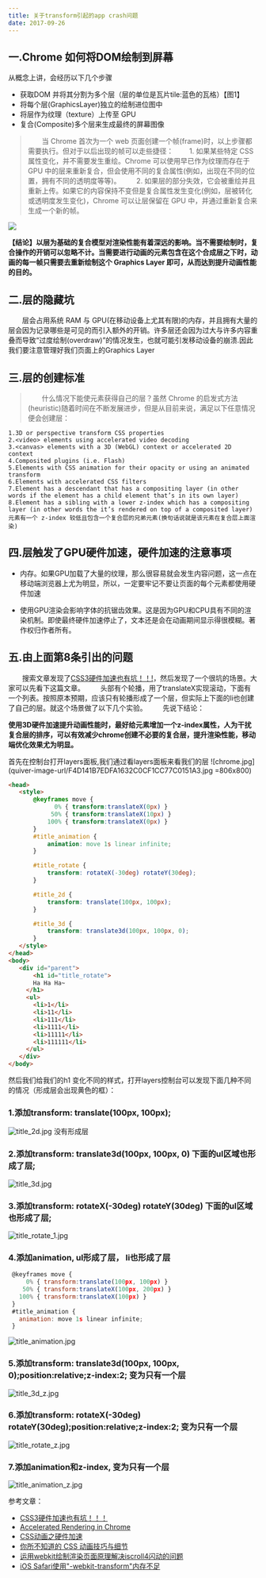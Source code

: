 ```yaml
---
title: 关于transform引起的app crash问题
date: 2017-09-26
---
```


<!-- 为了更方便归档，请先完善以上信息，正文贴下面 -->
<!--
注意点：
0. 文章中的资源（主要是图片）引用请使用 HTTPS
1. 文章末可以加上自己的署名，如： by [Kaola](http://www.kaola.com)
2. 最好不要用 NOS 图床，感觉加防盗链是迟早的事
3. 文章会定期归档到 https://blog.kaolafed.com/
-->
## 一.Chrome 如何将DOM绘制到屏幕
从概念上讲，会经历以下几个步骤

* 获取DOM 并将其分割为多个层（层的单位是瓦片tile:蓝色的瓦格）【图1】 
* 将每个层(GraphicsLayer)独立的绘制进位图中
* 将层作为纹理（texture）上传至 GPU
* 复合(Composite)多个层来生成最终的屏幕图像


> &emsp;&emsp;当 Chrome 首次为一个 web 页面创建一个帧(frame)时，以上步骤都需要执行。但对于以后出现的帧可以走些捷径：
    &emsp;&emsp;1. 如果某些特定 CSS 属性变化，并不需要发生重绘。Chrome 可以使用早已作为纹理而存在于 GPU 中的层来重新复合，但会使用不同的复合属性(例如，出现在不同的位置，拥有不同的透明度等等)。
    &emsp;&emsp;2. 如果层的部分失效，它会被重绘并且重新上传。如果它的内容保持不变但是复合属性发生变化(例如，层被转化或透明度发生变化)，Chrome 可以让层保留在 GPU 中，并通过重新复合来生成一个新的帧。
  
![](http://divio.qiniudn.com/Fq9iXaEPLykGOdOhTfZV0eP406uE)
  
  **【结论】以层为基础的复合模型对渲染性能有着深远的影响。当不需要绘制时，复合操作的开销可以忽略不计。当需要进行动画的元素包含在这个合成层之下时，动画的每一帧只需要去重新绘制这个 Graphics Layer 即可，从而达到提升动画性能的目的。**  
   
   
   
## 二.层的隐藏坑

   &emsp;&emsp;层会占用系统 RAM 与 GPU(在移动设备上尤其有限)的内存，并且拥有大量的层会因为记录哪些是可见的而引入额外的开销。许多层还会因为过大与许多内容重叠而导致“过度绘制(overdraw)”的情况发生，也就可能引发移动设备的崩溃.因此我们要注意管理好我们页面上的Graphics Layer
   
## 三.层的创建标准
   > &emsp;&emsp;什么情况下能使元素获得自己的层？虽然 Chrome 的启发式方法(heuristic)随着时间在不断发展进步，但是从目前来说，满足以下任意情况便会创建层：
  ```text 
  1.3D or perspective transform CSS properties
  2.<video> elements using accelerated video decoding
  3.<canvas> elements with a 3D (WebGL) context or accelerated 2D context
  4.Composited plugins (i.e. Flash)
  5.Elements with CSS animation for their opacity or using an animated transform
  6.Elements with accelerated CSS filters
  7.Element has a descendant that has a compositing layer (in other words if the element has a child element that’s in its own layer)
  8.Element has a sibling with a lower z-index which has a compositing layer (in other words the it’s rendered on top of a composited layer)  
  元素有一个 z-index 较低且包含一个复合层的兄弟元素(换句话说就是该元素在复合层上面渲染)
  
  ```
## 四.层触发了GPU硬件加速，硬件加速的注意事项

* 内存。如果GPU加载了大量的纹理，那么很容易就会发生内容问题，这一点在移动端浏览器上尤为明显，所以，一定要牢记不要让页面的每个元素都使用硬件加速

* 使用GPU渲染会影响字体的抗锯齿效果。这是因为GPU和CPU具有不同的渲染机制。即使最终硬件加速停止了，文本还是会在动画期间显示得很模糊。著作权归作者所有。

  
  
## 五.由上面第8条引出的问题
 &emsp;&emsp;搜索文章发现了[CSS3硬件加速也有坑！！!](https://div.io/topic/1348)，然后发现了一个很坑的场景。大家可以先看下这篇文章。
 &emsp;&emsp;头部有个轮播，用了translateX实现滚动，下面有一个列表。按照原本预期，应该只有轮播形成了一个层，但实际上下面的li也创建了自己的层。就这个场景做了以下几个实验。
 &emsp;&emsp;先说下结论：
 
 **使用3D硬件加速提升动画性能时，最好给元素增加一个z-index属性，人为干扰复合层的排序，可以有效减少chrome创建不必要的复合层，提升渲染性能，移动端优化效果尤为明显。**
 
 
 首先在控制台打开layers面板,我们通过看layers面板来看我们的层
 ![chrome.jpg](quiver-image-url/F4D141B7EDFA1632C0CF1CC77C0151A3.jpg =806x800)
 
 
 
 
 ```html
 <head>
    <style>
        @keyframes move {
              0% { transform:translateX(0px) }
             50% { transform:translateX(10px) }
            100% { transform:translateX(0px) }
        }
        #title_animation {
            animation: move 1s linear infinite;
        }

        #title_rotate {
            transform: rotateX(-30deg) rotateY(30deg);
        }

        #title_2d {
            transform: translate(100px, 100px);
        }

        #title_3d {
            transform: translate3d(100px, 100px, 0); 
        }      
    </style>
 </head>
 <body>
    <div id="parent">
  		<h1 id="title_rotate">
        Ha Ha Ha~  
      </h1>
      <ul>
        <li>1</li>
        <li>11</li>
        <li>111</li>
        <li>1111</li>
        <li>11111</li>
        <li>111111</li>
      </ul>
    </div>      
</body>
 ```
 
 然后我们给我们的h1 变化不同的样式，打开layers控制台可以发现下面几种不同的情况（形成层会出现黄色的框）：
 
 ### 1.添加transform: translate(100px, 100px);
 ![title_2d.jpg](https://haitao.nos.netease.com/ad20e64a-480c-438c-92aa-c64165da46bf.jpg) 没有形成层
 
 ### 2.添加transform: translate3d(100px, 100px, 0) 下面的ul区域也形成了层;
 ![title_3d.jpg](https://haitao.nos.netease.com/09d3a1a6-d5a5-4d23-bece-d002bf738e14.jpg)
 
 ### 3.添加transform: rotateX(-30deg) rotateY(30deg) 下面的ul区域也形成了层;
 ![title_rotate_1.jpg](https://haitao.nos.netease.com/3cd8b70e-8ca2-46ae-86c3-15ab44913b29.jpg)
 
 ### 4.添加animation, ul形成了层， li也形成了层
 ```javascript
  @keyframes move {
      0% { transform:translate(100px, 100px) }
     50% { transform:translateX(100px, 200px) }
    100% { transform:translateX(100px) }
  }
  #title_animation {
    animation: move 1s linear infinite;
  }
 ```
 ![title_animation.jpg](https://haitao.nos.netease.com/e80350b2-daf8-4484-8d48-f620ce253f19.jpg)
 
 ### 5.添加transform: translate3d(100px, 100px, 0);position:relative;z-index:2; 变为只有一个层
 ![title_3d_z.jpg](https://haitao.nos.netease.com/cc4aae20-d875-4645-afbd-3d5bbdf3affe.jpg)
 
 ### 6.添加transform: rotateX(-30deg) rotateY(30deg);position:relative;z-index:2; 变为只有一个层
![title_rotate_z.jpg](https://haitao.nos.netease.com/5268b6d6-757b-4507-ba96-083662c7f529.jpg)

### 7.添加animation和z-index, 变为只有一个层
![title_animation_z.jpg](https://haitao.nos.netease.com/44f77a99-f732-48ad-a759-f0a118f82e31.jpg)
 
 
 参考文章：
* [CSS3硬件加速也有坑！！！](https://div.io/topic/1348)
* [Accelerated Rendering in Chrome](https://www.html5rocks.com/zh/tutorials/speed/layers/)
* [CSS动画之硬件加速](https://www.w3cplus.com/css3/introduction-to-hardware-acceleration-css-animations.html)
* [你所不知道的 CSS 动画技巧与细节](https://github.com/chokcoco/iCSS/issues/27.html)
* [运用webkit绘制渲染页面原理解决iscroll4闪动的问题](http://www.tuicool.com/articles/rYby6v)
* [iOS Safari使用"-webkit-transform"内存不足](http://www.developerq.com/article/1505089976)